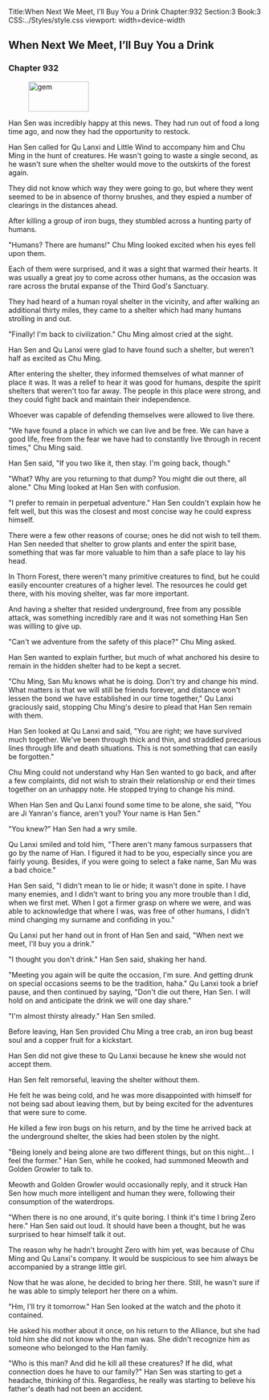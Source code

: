Title:When Next We Meet, I’ll Buy You a Drink 
Chapter:932 
Section:3 
Book:3 
CSS:../Styles/style.css 
viewport: width=device-width
  
## When Next We Meet, I’ll Buy You a Drink
### Chapter 932 
<figure>
	<img src="../Images/gem.gif" alt="gem" id="gem" width="120" height="60" />
</figure>
  

  
  Han Sen was incredibly happy at this news. They had run out of food a long time ago, and now they had the opportunity to restock.

Han Sen called for Qu Lanxi and Little Wind to accompany him and Chu Ming in the hunt of creatures. He wasn't going to waste a single second, as he wasn't sure when the shelter would move to the outskirts of the forest again.

They did not know which way they were going to go, but where they went seemed to be in absence of thorny brushes, and they espied a number of clearings in the distances ahead.

After killing a group of iron bugs, they stumbled across a hunting party of humans.

"Humans? There are humans!" Chu Ming looked excited when his eyes fell upon them.

Each of them were surprised, and it was a sight that warmed their hearts. It was usually a great joy to come across other humans, as the occasion was rare across the brutal expanse of the Third God's Sanctuary.

They had heard of a human royal shelter in the vicinity, and after walking an additional thirty miles, they came to a shelter which had many humans strolling in and out.

"Finally! I'm back to civilization." Chu Ming almost cried at the sight.

Han Sen and Qu Lanxi were glad to have found such a shelter, but weren't half as excited as Chu Ming.

After entering the shelter, they informed themselves of what manner of place it was. It was a relief to hear it was good for humans, despite the spirit shelters that weren't too far away. The people in this place were strong, and they could fight back and maintain their independence.

Whoever was capable of defending themselves were allowed to live there.

"We have found a place in which we can live and be free. We can have a good life, free from the fear we have had to constantly live through in recent times," Chu Ming said.

Han Sen said, "If you two like it, then stay. I'm going back, though."

"What? Why are you returning to that dump? You might die out there, all alone." Chu Ming looked at Han Sen with confusion.

"I prefer to remain in perpetual adventure." Han Sen couldn't explain how he felt well, but this was the closest and most concise way he could express himself.

There were a few other reasons of course; ones he did not wish to tell them. Han Sen needed that shelter to grow plants and enter the spirit base, something that was far more valuable to him than a safe place to lay his head.

In Thorn Forest, there weren't many primitive creatures to find, but he could easily encounter creatures of a higher level. The resources he could get there, with his moving shelter, was far more important.

And having a shelter that resided underground, free from any possible attack, was something incredibly rare and it was not something Han Sen was willing to give up.

"Can't we adventure from the safety of this place?" Chu Ming asked.

Han Sen wanted to explain further, but much of what anchored his desire to remain in the hidden shelter had to be kept a secret.

"Chu Ming, San Mu knows what he is doing. Don't try and change his mind. What matters is that we will still be friends forever, and distance won't lessen the bond we have established in our time together," Qu Lanxi graciously said, stopping Chu Ming's desire to plead that Han Sen remain with them.

Han Sen looked at Qu Lanxi and said, "You are right; we have survived much together. We've been through thick and thin, and straddled precarious lines through life and death situations. This is not something that can easily be forgotten."

Chu Ming could not understand why Han Sen wanted to go back, and after a few complaints, did not wish to strain their relationship or end their times together on an unhappy note. He stopped trying to change his mind.

When Han Sen and Qu Lanxi found some time to be alone, she said, "You are Ji Yanran's fiance, aren't you? Your name is Han Sen."

"You knew?" Han Sen had a wry smile.

Qu Lanxi smiled and told him, "There aren't many famous surpassers that go by the name of Han. I figured it had to be you, especially since you are fairly young. Besides, if you were going to select a fake name, San Mu was a bad choice."

Han Sen said, "I didn't mean to lie or hide; it wasn't done in spite. I have many enemies, and I didn't want to bring you any more trouble than I did, when we first met. When I got a firmer grasp on where we were, and was able to acknowledge that where I was, was free of other humans, I didn't mind changing my surname and confiding in you."

Qu Lanxi put her hand out in front of Han Sen and said, "When next we meet, I'll buy you a drink."

"I thought you don't drink." Han Sen said, shaking her hand.

"Meeting you again will be quite the occasion, I'm sure. And getting drunk on special occasions seems to be the tradition, haha." Qu Lanxi took a brief pause, and then continued by saying, "Don't die out there, Han Sen. I will hold on and anticipate the drink we will one day share."

"I'm almost thirsty already." Han Sen smiled.

Before leaving, Han Sen provided Chu Ming a tree crab, an iron bug beast soul and a copper fruit for a kickstart.

Han Sen did not give these to Qu Lanxi because he knew she would not accept them.

Han Sen felt remorseful, leaving the shelter without them.

He felt he was being cold, and he was more disappointed with himself for not being sad about leaving them, but by being excited for the adventures that were sure to come.

He killed a few iron bugs on his return, and by the time he arrived back at the underground shelter, the skies had been stolen by the night.

"Being lonely and being alone are two different things, but on this night... I feel the former." Han Sen, while he cooked, had summoned Meowth and Golden Growler to talk to.

Meowth and Golden Growler would occasionally reply, and it struck Han Sen how much more intelligent and human they were, following their consumption of the waterdrops.

"When there is no one around, it's quite boring. I think it's time I bring Zero here." Han Sen said out loud. It should have been a thought, but he was surprised to hear himself talk it out.

The reason why he hadn't brought Zero with him yet, was because of Chu Ming and Qu Lanxi's company. It would be suspicious to see him always be accompanied by a strange little girl.

Now that he was alone, he decided to bring her there. Still, he wasn't sure if he was able to simply teleport her there on a whim.

"Hm, I'll try it tomorrow." Han Sen looked at the watch and the photo it contained.

He asked his mother about it once, on his return to the Alliance, but she had told him she did not know who the man was. She didn't recognize him as someone who belonged to the Han family.

"Who is this man? And did he kill all these creatures? If he did, what connection does he have to our family?" Han Sen was starting to get a headache, thinking of this. Regardless, he really was starting to believe his father's death had not been an accident.
